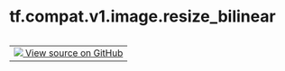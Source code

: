 <div itemscope itemtype="http://developers.google.com/ReferenceObject">
<meta itemprop="name" content="tf.compat.v1.image.resize_bilinear" />
<meta itemprop="path" content="Stable" />
</div>

# tf.compat.v1.image.resize_bilinear

<!-- Insert buttons and diff -->

<table class="tfo-notebook-buttons tfo-api nocontent" align="left">
<td>
  <a target="_blank" href="https://github.com/tensorflow/tensorflow/blob/r2.4/tensorflow/python/ops/image_ops_impl.py#L4437-L4447">
    <img src="https://www.tensorflow.org/images/GitHub-Mark-32px.png" />
    View source on GitHub
  </a>
</td>
</table>





<pre class="devsite-click-to-copy prettyprint lang-py tfo-signature-link">
<code>tf.compat.v1.image.resize_bilinear(
    images, size, align_corners=(False), name=None, half_pixel_centers=(False)
)
</code></pre>



<!-- Placeholder for "Used in" -->
